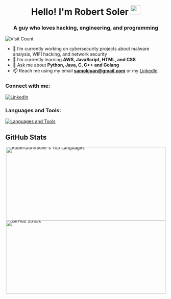 <h1 align="center">Hello! I'm Robert Soler <img src="https://raw.githubusercontent.com/MartinHeinz/MartinHeinz/master/wave.gif" width="30px"></h1>
<h3 align="center">A guy who loves hacking, engineering, and programming</h3>

<p align="left">
  <img src="https://visitcount.itsvg.in/api?id=RobertJohnSoler&icon=0&color=1" alt="Visit Count" />
</p>


- 🔭 I’m currently working on cybersecurity projects about malware analysis, WIFI hacking, and network security
- 🌱 I’m currently learning **AWS, JavaScript, HTML, and CSS**
- 💬 Ask me about **Python, Java, C, C++ and Golang**
- 📫 Reach me using my email **samokjuan@gmail.com** or my [LinkedIn](https://www.linkedin.com/in/robert-soler/)

<h3 align="left">Connect with me:</h3>
<p align="left">
  <a href="https://www.linkedin.com/in/robert-soler/">
    <img src="https://skillicons.dev/icons?i=linkedin" alt="LinkedIn" />
  </a>
</p>

<h3 align="left">Languages and Tools:</h3>
<p align="left">
  <a href="https://github.com/RobertJohnSoler">
    <img src="https://skillicons.dev/icons?i=java,python,c,cpp,golang,vscode,github" alt="Languages and Tools" />
  </a>
</p>

## GitHub Stats

<div style="display: flex; flex-direction: column; justify-content: center; align-items: center; gap: 0; padding: 0; margin: 0;">

  <div style="margin: 0; padding: 0; line-height: 0;">
    <img width="500" height="230" src="https://github-readme-stats.vercel.app/api/top-langs?username=RobertJohnSoler&locale=en&layout=compact&hide_border=true&theme=github_dark_dimmed&hide=vhdl,html,css" alt="RobertJohnSoler's Top Languages" style="margin: 0; padding: 0;" />
  </div>
  
  <div style="margin: 0; padding: 0; line-height: 0;">
    <a href="https://git.io/streak-stats">
      <img width="500" height="230" src="https://github-readme-streak-stats.herokuapp.com?user=RobertJohnSoler&theme=github_dark_dimmed&hide_border=true" alt="GitHub Streak" style="margin: 0; padding: 0;" />
    </a>
  </div>

</div>
